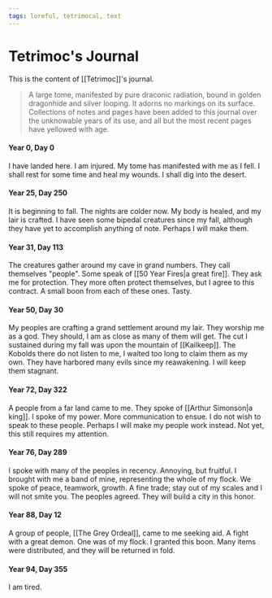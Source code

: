 ```yaml
---
tags: loreful, tetrimocal, text
---
```

# Tetrimoc's Journal

This is the content of [[Tetrimoc]]'s journal.

> A large tome, manifested by pure draconic radiation, bound in golden dragonhide and silver looping. It adorns no markings on its surface. Collections of notes and pages have been added to this journal over the unknowable years of its use, and all but the most recent pages have yellowed with age.

#### Year 0, Day 0
I have landed here. I am injured. My tome has manifested with me as I fell. I shall rest for some time and heal my wounds. I shall dig into the desert.

#### Year 25, Day 250
It is beginning to fall. The nights are colder now. My body is healed, and my lair is crafted. I have seen some bipedal creatures since my fall, although they have yet to accomplish anything of note. Perhaps I will make them.

#### Year 31, Day 113
The creatures gather around my cave in grand numbers. They call themselves "people". Some speak of [[50 Year Fires|a great fire]]. They ask me for protection. They more often protect themselves, but I agree to this contract. A small boon from each of these ones. Tasty.

#### Year 50, Day 30
My peoples are crafting a grand settlement around my lair. They worship me as a god. They should, I am as close as many of them will get. The cut I sustained during my fall was upon the mountain of [[Kailkeep]]. The Kobolds there do not listen to me, I waited too long to claim them as my own. They have harbored many evils since my reawakening. I will keep them stagnant.

#### Year 72, Day 322
A people from a far land came to me. They spoke of [[Arthur Simonson|a king]]. I spoke of my power. More communication to ensue. I do not wish to speak to these people. Perhaps I will make my people work instead. Not yet, this still requires my attention.

#### Year 76, Day 289
I spoke with many of the peoples in recency. Annoying, but fruitful. I brought with me a band of mine, representing the whole of my flock. We spoke of peace, teamwork, growth. A fine trade; stay out of my scales and I will not smite you. The peoples agreed. They will build a city in this honor.

#### Year 88, Day 12
A group of people, [[The Grey Ordeal]], came to me seeking aid. A fight with a great demon. One was of my flock. I granted this boon. Many items were distributed, and they will be returned in fold. 

#### Year 94, Day 355
I am tired. 